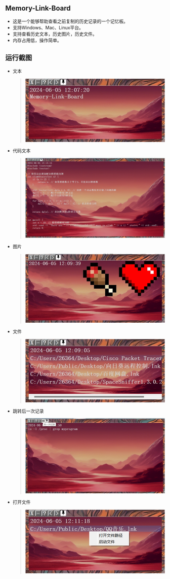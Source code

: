 ## Memory-Link-Board
- 这是一个能够帮助查看之前复制的历史记录的一个记忆板。
- 支持Windows、Mac、Linux平台。
- 支持查看历史文本，历史图片，历史文件。
- 内存占用低，操作简单。

## 运行截图
- 文本
   > ![文本](https://github.com/capp-adocia/Memory-Link-Board/blob/master/Clipboard/Img/TXT.png)
- 代码文本
   > ![代码文本](https://github.com/capp-adocia/Memory-Link-Board/blob/master/Clipboard/Img/codBlock.png)
- 图片 
   > ![图片](https://github.com/capp-adocia/Memory-Link-Board/blob/master/Clipboard/Img/IMG.png)
- 文件 
   > ![文件](https://github.com/capp-adocia/Memory-Link-Board/blob/master/Clipboard/Img/DOC.png)
- 跳转后一次记录
    > ![跳转后一次记录](https://github.com/capp-adocia/Memory-Link-Board/blob/master/Clipboard/Img/historyButton.png)
- 打开文件
    > ![打开文件](https://github.com/capp-adocia/Memory-Link-Board/blob/master/Clipboard/Img/openDoc.png)

